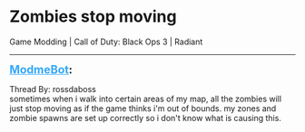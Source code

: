 # Zombies stop moving
Game Modding | Call of Duty: Black Ops 3 | Radiant

---
<strong style="font-size: 1.4em;"><span style="text-decoration: underline;text-decoration-color: #34a7f9;"><span style="color:#34a7f9;">ModmeBot</span></span>:</strong>

<p>Thread By: rossdaboss<br />sometimes when i walk into certain areas of my map, all the zombies will just stop moving as if the game thinks i&#39;m out of bounds. my zones and zombie spawns are set up correctly so i don&#39;t know what is causing this.</p>
